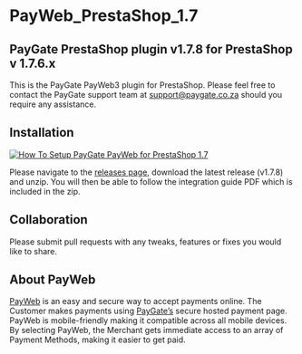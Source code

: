 # PayWeb_PrestaShop_1.7
## PayGate PrestaShop plugin v1.7.8 for PrestaShop v 1.7.6.x

This is the PayGate PayWeb3 plugin for PrestaShop. Please feel free to contact the PayGate support team at support@paygate.co.za should you require any assistance.

## Installation
[![How To Setup PayGate PayWeb for PrestaShop 1.7](https://appinlet.com/wp-content/uploads/2021/01/How-To-Setup-PayGate-PayWeb-for-PrestaShop-1.7.jpg)](https://www.youtube.com/watch?v=H3e624nH5Wk "How To Setup PayGate PayWeb for PrestaShop 1.7")

Please navigate to the [releases page](https://github.com/PayGate/PayWeb_PrestaShop_1.7/releases), download the latest release (v1.7.8) and unzip. You will then be able to follow the integration guide PDF which is included in the zip.

## Collaboration

Please submit pull requests with any tweaks, features or fixes you would like to share.

## About PayWeb

[PayWeb](https://www.paygate.co.za/paygate-products/payweb/) is an easy and secure way to accept payments online. The Customer makes payments using [PayGate’s](https://www.paygate.co.za/) secure hosted payment page. PayWeb is mobile-friendly making it compatible across all mobile devices. By selecting PayWeb, the Merchant gets immediate access to an array of Payment Methods, making it easier to get paid.
